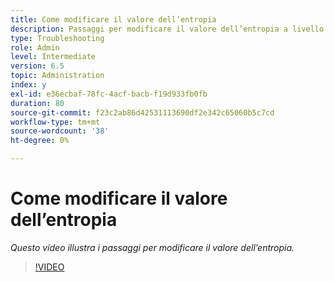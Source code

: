 ```yaml
---
title: Come modificare il valore dell’entropia
description: Passaggi per modificare il valore dell’entropia a livello di sistema operativo
type: Troubleshooting
role: Admin
level: Intermediate
version: 6.5
topic: Administration
index: y
exl-id: e36ecbaf-78fc-4acf-bacb-f19d933fb0fb
duration: 80
source-git-commit: f23c2ab86d42531113690df2e342c65060b5c7cd
workflow-type: tm+mt
source-wordcount: '38'
ht-degree: 0%

---
```


# Come modificare il valore dell’entropia

*Questo video illustra i passaggi per modificare il valore dell’entropia.*

>[!VIDEO](https://video.tv.adobe.com/v/335494?quality=12&learn=on)

